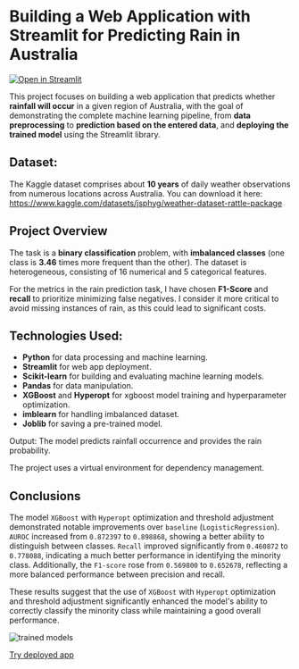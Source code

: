 # Building a Web Application with Streamlit for Predicting Rain in Australia

[![Open in Streamlit](https://static.streamlit.io/badges/streamlit_badge_black_white.svg)](https://australia-rain.streamlit.app/)

This project focuses on building a web application that predicts whether **rainfall will occur** in a given region of Australia, with the goal of demonstrating the complete machine learning pipeline, from **data preprocessing** to **prediction based on the entered data**, and **deploying the trained model** using the Streamlit library.

## Dataset:

The Kaggle dataset comprises about **10 years** of daily weather observations from numerous locations across Australia. 
You can download it here: https://www.kaggle.com/datasets/jsphyg/weather-dataset-rattle-package

## Project Overview

The task is a **binary classification** problem, with **imbalanced classes** (one class is **3.46** times more frequent than the other). The dataset is heterogeneous, consisting of 16 numerical and 5 categorical features.

For the metrics in the rain prediction task, I have chosen **F1-Score** and **recall** to prioritize minimizing false negatives. I consider it more critical to avoid missing instances of rain, as this could lead to significant costs.

## Technologies Used:

   - **Python** for data processing and machine learning.
   - **Streamlit** for web app deployment.
   - **Scikit-learn** for building and evaluating machine learning models.
   - **Pandas** for data manipulation.
   - **XGBoost** and **Hyperopt** for xgboost model training and hyperparameter optimization.
   - **imblearn** for handling imbalanced dataset.
   - **Joblib** for saving a pre-trained model.
   
  Output: The model predicts rainfall occurrence and provides the rain probability.
  
  The project uses a virtual environment for dependency management.

## Conclusions

The model `XGBoost` with `Hyperopt` optimization and threshold adjustment demonstrated notable improvements over `baseline` (`LogisticRegression`). `AUROC` increased from `0.872397` to `0.898868`, showing a better ability to distinguish between classes. `Recall` improved significantly from `0.460872` to `0.778088`, indicating a much better performance in identifying the minority class. Additionally, the `F1-score` rose from `0.569800` to `0.652678`, reflecting a more balanced performance between precision and recall. 

These results suggest that the use of `XGBoost` with `Hyperopt` optimization and threshold adjustment significantly enhanced the model's ability to correctly classify the minority class while maintaining a good overall performance.

![trained models](https://drive.google.com/file/d/1kQgYsYp6gFdJfpAsj4WPetK76qUK1aDQ/view?usp=sharing)

  [Try deployed app](https://australia-rain.streamlit.app/)
